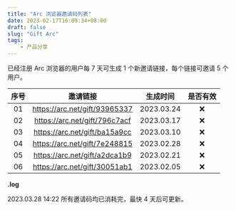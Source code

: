 ```yaml
---
title: "Arc 浏览器邀请码列表"
date: 2023-02-17T16:09:34+08:00
draft: false
slug: "Gift Arc"
tags:
    - 产品分享
---
```


已经注册 Arc 浏览器的用户每 7 天可生成 1 个新邀请链接，每个链接可邀请 5 个用户。

| 序号 |邀请链接 | 生成时间 | 是否有效 |
| :-: | :-: | :-: | :-: |
| 01 | https://arc.net/gift/93965337 | 2023.03.24 | ❌ |
| 02 | https://arc.net/gift/796c7acf | 2023.03.17 | ❌ |
| 03 | https://arc.net/gift/ba15a9cc | 2023.03.10 | ❌ |
| 04 | https://arc.net/gift/7e248815 | 2023.02.28 | ❌ |
| 05 | https://arc.net/gift/a2dca1b9 | 2023.02.21 | ❌ |
| 06 | https://arc.net/gift/30051ab1 | 2023.02.05 | ❌ |

**.log**

2023.03.28 14:22 所有邀请码均已消耗完，最快 4 天后可更新。